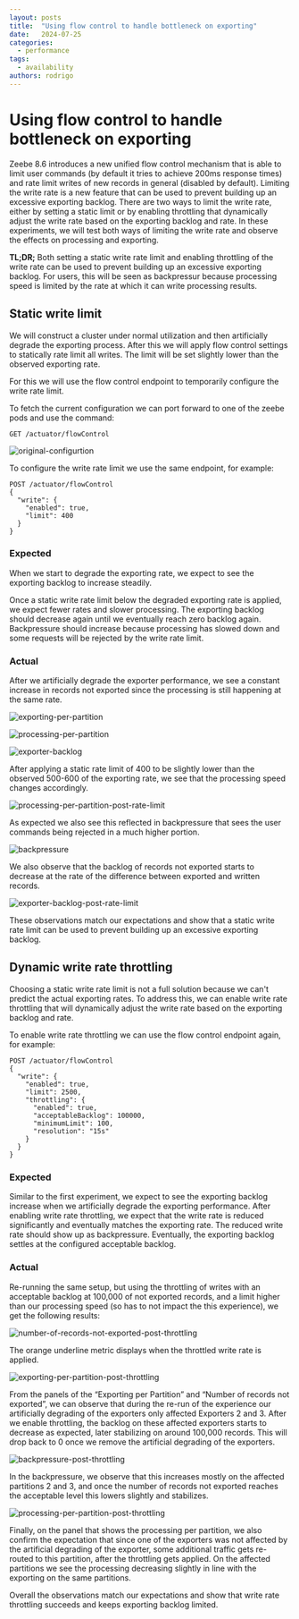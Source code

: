 ```yaml
---
layout: posts
title:  "Using flow control to handle bottleneck on exporting"
date:   2024-07-25
categories:
  - performance
tags:
  - availability
authors: rodrigo
---
```


# Using flow control to handle bottleneck on exporting

Zeebe 8.6 introduces a new unified flow control mechanism that is able to limit user commands (by default it tries to achieve 200ms response times) and rate limit writes of new records in general (disabled by default).
Limiting the write rate is a new feature that can be used to prevent building up an excessive exporting backlog.
There are two ways to limit the write rate, either by setting a static limit or by enabling throttling that dynamically adjust the write rate based on the exporting backlog and rate.
In these experiments, we will test both ways of limiting the write rate and observe the effects on processing and exporting.

**TL;DR;**
Both setting a static write rate limit and enabling throttling of the write rate can be used to prevent building up an excessive exporting backlog.
For users, this will be seen as backpressur because processing speed is limited by the rate at which it can write processing results.

## Static write limit

We will construct a cluster under normal utilization and then artificially degrade the exporting process.
After this we will apply flow control settings to statically rate limit all writes.
The limit will be set slightly lower than the observed exporting rate.

For this we will use the flow control endpoint to temporarily configure the write rate limit.

To fetch the current configuration we can port forward to one of the zeebe pods and use the command:
```Shell
GET /actuator/flowControl
```

![original-configurtion](original-configuration.png)

To configure the write rate limit we use the same endpoint, for example:

```
POST /actuator/flowControl
{
  "write": {
    "enabled": true,
    "limit": 400
  }
}
```

### Expected

When we start to degrade the exporting rate, we expect to see the exporting backlog to increase steadily.

Once a static write rate limit below the degraded exporting rate is applied, we expect fewer rates and slower processing.
The exporting backlog should decrease again until we eventually reach zero backlog again.
Backpressure should increase because processing has slowed down and some requests will be rejected by the write rate limit.

### Actual

After we artificially degrade the exporter performance, we see a constant increase in records not exported since the processing is still happening at the same rate.

![exporting-per-partition](exporting-per-partition-post-degraded-exporting.png)

![processing-per-partition](processing-per-partition-post-degraded-exporting.png)

![exporter-backlog](number-of-records-not-exported-post-degraded-exporting.png)

After applying a static rate limit of 400 to be slightly lower than the observed 500-600 of the exporting rate, we see that the processing speed changes accordingly.

![processing-per-partition-post-rate-limit](processing-per-partition-post-rate-limit.png)

As expected we also see this reflected in backpressure that sees the user commands being rejected in a much higher portion.

![backpressure](backpressure-post-rate-limit.png)

We also observe that the backlog of records not exported starts to decrease at the rate of the difference between exported and written records.

![exporter-backlog-post-rate-limit](number-of-records-not-exported-post-rate-limit.png)

These observations match our expectations and show that a static write rate limit can be used to prevent building up an excessive exporting backlog.

## Dynamic write rate throttling

Choosing a static write rate limit is not a full solution because we can't predict the actual exporting rates.
To address this, we can enable write rate throttling that will dynamically adjust the write rate based on the exporting backlog and rate.

To enable write rate throttling we can use the flow control endpoint again, for example:

```
POST /actuator/flowControl
{
  "write": {
    "enabled": true,
    "limit": 2500,
    "throttling": {
      "enabled": true,
      "acceptableBacklog": 100000,
      "minimumLimit": 100,
      "resolution": "15s"
    }
  }
}
```

### Expected

Similar to the first experiment, we expect to see the exporting backlog increase when we artificially degrade the exporting performance.
After enabling write rate throttling, we expect that the write rate is reduced significantly and eventually matches the exporting rate.
The reduced write rate should show up as backpressure.
Eventually, the exporting backlog settles at the configured acceptable backlog.

### Actual
Re-running the same setup, but using the throttling of writes with an acceptable backlog at 100,000  of not exported records, and a limit higher than our processing speed (so has to not impact the this experience), we get the following results:

![number-of-records-not-exported-post-throttling](number-of-records-not-exported-post-throttling.png)

The orange underline metric displays when the throttled write rate is applied.

![exporting-per-partition-post-throttling](exporting-per-partition-post-throttling.png)

From the panels of the “Exporting per Partition” and “Number of records not exported”, we can observe that during the re-run of the experience our artificially degrading of the exporters only affected Exporters 2 and 3.
After we enable throttling, the backlog on these affected exporters starts to decrease as expected, later stabilizing on around 100,000 records.
This will drop back to 0 once we remove the artificial degrading of the exporters.

![backpressure-post-throttling](backpressure-post-throttling.png)

In the backpressure, we observe that this increases mostly on the affected partitions 2 and 3, and once the number of records not exported reaches the acceptable level this lowers slightly and stabilizes.

![processing-per-partition-post-throttling](processing-per-partition-post-throttling.png)

Finally, on the panel that shows the processing per partition, we also confirm the expectation that since one of the exporters was not affected by the artificial degrading of the exporter, some additional traffic gets re-routed to this partition, after the throttling gets applied.
On the affected partitions we see the processing decreasing slightly in line with the exporting on the same partitions.

Overall the observations match our expectations and show that write rate throttling succeeds and keeps exporting backlog limited.
